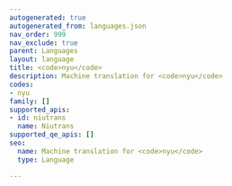 ```yaml
---
autogenerated: true
autogenerated_from: languages.json
nav_order: 999
nav_exclude: true
parent: Languages
layout: language
title: <code>nyu</code>
description: Machine translation for <code>nyu</code>
codes:
- nyu
family: []
supported_apis:
- id: niutrans
  name: Niutrans
supported_qe_apis: []
seo:
  name: Machine translation for <code>nyu</code>
  type: Language

---
```


